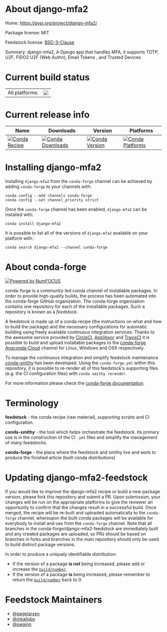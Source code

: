 About django-mfa2
=================

Home: https://pypi.org/project/django-mfa2/

Package license: MIT

Feedstock license: [BSD-3-Clause](https://github.com/conda-forge/django-mfa2-feedstock/blob/master/LICENSE.txt)

Summary: django-mfa2, A Django app that handles MFA, it supports TOTP, U2F, FIDO2 U2F (Web Authn), Email Tokens , and Trusted Devices

Current build status
====================


<table><tr><td>All platforms:</td>
    <td>
      <a href="https://dev.azure.com/conda-forge/feedstock-builds/_build/latest?definitionId=10552&branchName=master">
        <img src="https://dev.azure.com/conda-forge/feedstock-builds/_apis/build/status/django-mfa2-feedstock?branchName=master">
      </a>
    </td>
  </tr>
</table>

Current release info
====================

| Name | Downloads | Version | Platforms |
| --- | --- | --- | --- |
| [![Conda Recipe](https://img.shields.io/badge/recipe-django--mfa2-green.svg)](https://anaconda.org/conda-forge/django-mfa2) | [![Conda Downloads](https://img.shields.io/conda/dn/conda-forge/django-mfa2.svg)](https://anaconda.org/conda-forge/django-mfa2) | [![Conda Version](https://img.shields.io/conda/vn/conda-forge/django-mfa2.svg)](https://anaconda.org/conda-forge/django-mfa2) | [![Conda Platforms](https://img.shields.io/conda/pn/conda-forge/django-mfa2.svg)](https://anaconda.org/conda-forge/django-mfa2) |

Installing django-mfa2
======================

Installing `django-mfa2` from the `conda-forge` channel can be achieved by adding `conda-forge` to your channels with:

```
conda config --add channels conda-forge
conda config --set channel_priority strict
```

Once the `conda-forge` channel has been enabled, `django-mfa2` can be installed with:

```
conda install django-mfa2
```

It is possible to list all of the versions of `django-mfa2` available on your platform with:

```
conda search django-mfa2 --channel conda-forge
```


About conda-forge
=================

[![Powered by NumFOCUS](https://img.shields.io/badge/powered%20by-NumFOCUS-orange.svg?style=flat&colorA=E1523D&colorB=007D8A)](http://numfocus.org)

conda-forge is a community-led conda channel of installable packages.
In order to provide high-quality builds, the process has been automated into the
conda-forge GitHub organization. The conda-forge organization contains one repository
for each of the installable packages. Such a repository is known as a *feedstock*.

A feedstock is made up of a conda recipe (the instructions on what and how to build
the package) and the necessary configurations for automatic building using freely
available continuous integration services. Thanks to the awesome service provided by
[CircleCI](https://circleci.com/), [AppVeyor](https://www.appveyor.com/)
and [TravisCI](https://travis-ci.com/) it is possible to build and upload installable
packages to the [conda-forge](https://anaconda.org/conda-forge)
[Anaconda-Cloud](https://anaconda.org/) channel for Linux, Windows and OSX respectively.

To manage the continuous integration and simplify feedstock maintenance
[conda-smithy](https://github.com/conda-forge/conda-smithy) has been developed.
Using the ``conda-forge.yml`` within this repository, it is possible to re-render all of
this feedstock's supporting files (e.g. the CI configuration files) with ``conda smithy rerender``.

For more information please check the [conda-forge documentation](https://conda-forge.org/docs/).

Terminology
===========

**feedstock** - the conda recipe (raw material), supporting scripts and CI configuration.

**conda-smithy** - the tool which helps orchestrate the feedstock.
                   Its primary use is in the construction of the CI ``.yml`` files
                   and simplify the management of *many* feedstocks.

**conda-forge** - the place where the feedstock and smithy live and work to
                  produce the finished article (built conda distributions)


Updating django-mfa2-feedstock
==============================

If you would like to improve the django-mfa2 recipe or build a new
package version, please fork this repository and submit a PR. Upon submission,
your changes will be run on the appropriate platforms to give the reviewer an
opportunity to confirm that the changes result in a successful build. Once
merged, the recipe will be re-built and uploaded automatically to the
`conda-forge` channel, whereupon the built conda packages will be available for
everybody to install and use from the `conda-forge` channel.
Note that all branches in the conda-forge/django-mfa2-feedstock are
immediately built and any created packages are uploaded, so PRs should be based
on branches in forks and branches in the main repository should only be used to
build distinct package versions.

In order to produce a uniquely identifiable distribution:
 * If the version of a package **is not** being increased, please add or increase
   the [``build/number``](https://docs.conda.io/projects/conda-build/en/latest/resources/define-metadata.html#build-number-and-string).
 * If the version of a package **is** being increased, please remember to return
   the [``build/number``](https://docs.conda.io/projects/conda-build/en/latest/resources/define-metadata.html#build-number-and-string)
   back to 0.

Feedstock Maintainers
=====================

* [@gagelarsen](https://github.com/gagelarsen/)
* [@mkalioby](https://github.com/mkalioby/)
* [@swainn](https://github.com/swainn/)

